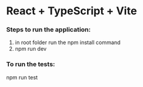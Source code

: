 # React + TypeScript + Vite

### Steps to run the application: 
1. in root folder run the npm install command
2. npm run dev

### To run the tests: 
npm run test